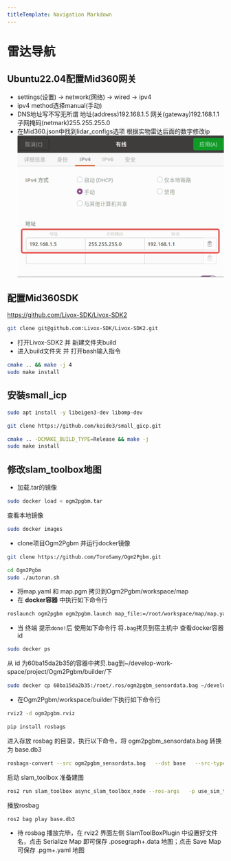 ```yaml
---
titleTemplate: Navigation Markdown
---
```

# 雷达导航
## Ubuntu22.04配置Mid360网关
- settings(设置) -> network(网络) -> wired -> ipv4
- ipv4 method选择manual(手动)
- DNS地址写不写无所谓 地址(address)192.168.1.5 网关(gateway)192.168.1.1 子网掩码(netmark)255.255.255.0
- 在Mid360.json中找到lidar_configs选项 根据实物雷达后面的数字修改ip
![alt text](mid360-network-door.png)

## 配置Mid360SDK
https://github.com/Livox-SDK/Livox-SDK2
```bash
git clone git@github.com:Livox-SDK/Livox-SDK2.git
```
- 打开Livox-SDK2 并 新建文件夹build
- 进入build文件夹 并 打开bash输入指令
```bash
cmake .. && make -j 4
sudo make install
```

## 安装small_icp
```bash
sudo apt install -y libeigen3-dev libomp-dev
```
```bash
git clone https://github.com/koide3/small_gicp.git
```
```bash
cmake .. -DCMAKE_BUILD_TYPE=Release && make -j
sudo make install
```

## 修改slam_toolbox地图
- 加载.tar的镜像
```bash
sudo docker load < ogm2pgbm.tar
```
查看本地镜像
```bash
sudo docker images
```
- clone项目Ogm2Pgbm 并运行docker镜像
```bash
git clone https://github.com/ToroSamy/Ogm2Pgbm.git
```
```bash
cd Ogm2Pgbm
sudo ./autorun.sh
```
- 将map.yaml 和 map.pgm 拷贝到Ogm2Pgbm/workspace/map
- 在 **docker容器** 中执行如下命令行
```bash
roslaunch ogm2pgbm ogm2pgbm.launch map_file:=/root/workspace/map/map.yaml record:=true
```

- 当 终端 提示`done!`后 使用如下命令行 将`.bag`拷贝到宿主机中
查看docker容器id
```bash
sudo docker ps
```
从 id 为60ba15da2b35的容器中拷贝.bag到~/develop-work-space/project/Ogm2Pgbm/builder/下
```bash
sudo docker cp 60ba15da2b35:/root/.ros/ogm2pgbm_sensordata.bag ~/develop-work-space/project/Ogm2Pgbm/builder/
```
- 在Ogm2Pgbm/workspace/builder下执行如下命令行
```bash
rviz2 -d ogm2pgbm.rviz
```
```bash
pip install rosbags
```
进入存放 rosbag 的目录，执行以下命令，将 ogm2pgbm_sensordata.bag 转换为 base.db3 
```bash
rosbags-convert --src ogm2pgbm_sensordata.bag   --dst base   --src-typestore empty   --dst-typestore ros2_humble   --exclude-topic /rosout /robot/map /rosout_agg
```
启动 slam_toolbox 准备建图
```bash
ros2 run slam_toolbox async_slam_toolbox_node --ros-args   -p use_sim_time:=True   -p odom_frame:=robot_odom   -p base_frame:=robot_base_link   -p map_frame:=robot_map   -p do_loop_closing:=False   -p max_laser_range:=10.0
```
播放rosbag
```bash
ros2 bag play base.db3
```
- 待 rosbag 播放完毕，在 rviz2 界面左侧 SlamToolBoxPlugin 中设置好文件名，点击 Serialize Map 即可保存 .posegraph+.data 地图；点击 Save Map 可保存 .pgm+.yaml 地图